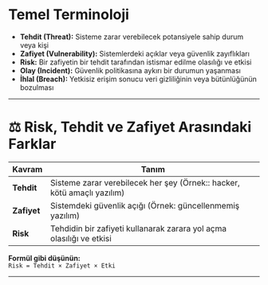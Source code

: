# Temel Terminoloji

- **Tehdit (Threat):** Sisteme zarar verebilecek potansiyele sahip durum veya kişi  
- **Zafiyet (Vulnerability):** Sistemlerdeki açıklar veya güvenlik zayıflıkları
- **Risk:** Bir zafiyetin bir tehdit tarafından istismar edilme olasılığı ve etkisi
- **Olay (Incident):** Güvenlik politikasına aykırı bir durumun yaşanması
- **İhlal (Breach):** Yetkisiz erişim sonucu veri gizliliğinin veya bütünlüğünün bozulması

---

# ⚖️ Risk, Tehdit ve Zafiyet Arasındaki Farklar

| Kavram      | Tanım                                                                 |
|-------------|------------------------------------------------------------------------|
| **Tehdit**  | Sisteme zarar verebilecek her şey (Örnek:: hacker, kötü amaçlı yazılım) |
| **Zafiyet** | Sistemdeki güvenlik açığı (Örnek: güncellenmemiş yazılım)              |
| **Risk**    | Tehdidin bir zafiyeti kullanarak zarara yol açma olasılığı ve etkisi   |

**Formül gibi düşünün:**  
`Risk = Tehdit × Zafiyet × Etki`

---
